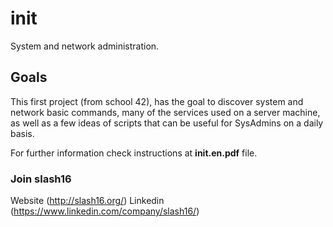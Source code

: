 # init

System and network administration.

## Goals

This first project (from school 42), has the goal to discover system and network
basic commands, many of the services used on a server machine, as well as a few ideas of
scripts that can be useful for SysAdmins on a daily basis.

For further information check instructions at **init.en.pdf** file.


### Join slash16

Website (http://slash16.org/)
Linkedin (https://www.linkedin.com/company/slash16/)
